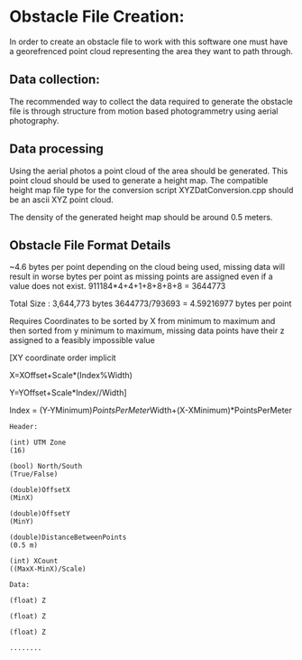 # Obstacle File Creation:
In order to create an obstacle file to work with this software one must have a georefrenced point cloud representing the area they want to path through.
## Data collection:
The recommended way to collect the data required to generate the obstacle file is through structure from motion based photogrammetry using aerial photography.

## Data processing
Using the aerial photos a point cloud of the area should be generated. This point cloud should be used to generate a height map. The compatible height map file type for the conversion script XYZDatConversion.cpp should be an ascii XYZ point cloud.

The density of the generated height map should be around 0.5 meters.

## Obstacle File Format Details
~4.6 bytes per point depending on the cloud being used, missing data will result in worse bytes per point as missing points are assigned even if a value does not exist.
911184*4+4+1+8+8+8+8 = 3644773

Total Size : 3,644,773 bytes
3644773/793693 = 
4.59216977 bytes per point

Requires Coordinates to be sorted by X from minimum to maximum and then sorted from y minimum to maximum, missing data points have their z assigned to a feasibly impossible value

[XY coordinate order implicit 

X=XOffset+Scale*(Index%Width)

Y=YOffset+Scale*Index//Width]


Index = (Y-YMinimum)*PointsPerMeter*Width+(X-XMinimum)*PointsPerMeter
```
Header:

(int) UTM Zone  					  
(16)

(bool) North/South 					   
(True/False)

(double)OffsetX					            
(MinX)

(double)OffsetY					            
(MinY)

(double)DistanceBetweenPoints 		  
(0.5 m)

(int) XCount 						            
((MaxX-MinX)/Scale)

Data:

(float) Z 

(float) Z 

(float) Z 

........
```


